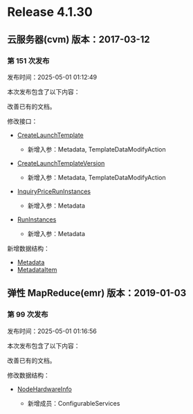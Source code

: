 # Release 4.1.30

## 云服务器(cvm) 版本：2017-03-12

### 第 151 次发布

发布时间：2025-05-01 01:12:49

本次发布包含了以下内容：

改善已有的文档。

修改接口：

* [CreateLaunchTemplate](https://cloud.tencent.com/document/api/213/66327)

	* 新增入参：Metadata, TemplateDataModifyAction

* [CreateLaunchTemplateVersion](https://cloud.tencent.com/document/api/213/66326)

	* 新增入参：Metadata, TemplateDataModifyAction

* [InquiryPriceRunInstances](https://cloud.tencent.com/document/api/213/15726)

	* 新增入参：Metadata

* [RunInstances](https://cloud.tencent.com/document/api/213/15730)

	* 新增入参：Metadata


新增数据结构：

* [Metadata](https://cloud.tencent.com/document/api/213/15753#Metadata)
* [MetadataItem](https://cloud.tencent.com/document/api/213/15753#MetadataItem)



## 弹性 MapReduce(emr) 版本：2019-01-03

### 第 99 次发布

发布时间：2025-05-01 01:16:56

本次发布包含了以下内容：

改善已有的文档。

修改数据结构：

* [NodeHardwareInfo](https://cloud.tencent.com/document/api/589/33981#NodeHardwareInfo)

	* 新增成员：ConfigurableServices




